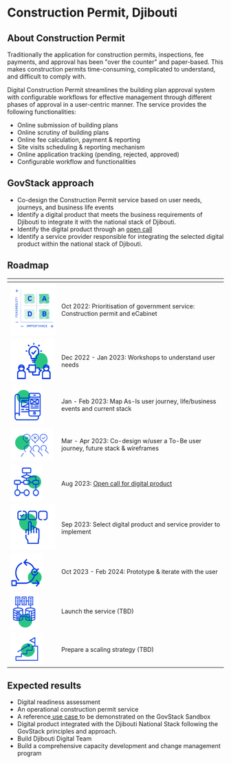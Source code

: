 # Construction Permit, Djibouti

## About Construction Permit

Traditionally the application for construction permits, inspections, fee payments, and approval has been "over the counter" and paper-based. This makes construction permits time-consuming, complicated to understand, and difficult to comply with.

Digital Construction Permit streamlines the building plan approval system with configurable workflows for effective management through different phases of approval in a user-centric manner. The service provides the following functionalities:

* Online submission of building plans
* Online scrutiny of building plans
* Online fee calculation, payment & reporting
* Site visits scheduling & reporting mechanism
* Online application tracking (pending, rejected, approved)
* Configurable workflow and functionalities

## GovStack approach

* Co-design the Construction Permit service based on user needs, journeys, and business life events
* Identify a digital product that meets the business requirements of Djibouti to integrate it with the national stack of Djibouti.
* Identify the digital product through an [open call](https://www.leverist.de/en/app/opportunities/call-for-digital-products-to-manage-ecabinet-meetings-document-correspondence-and-policy-drafting-for-the-government-of-djibouti?force\_preview=1)[ ](https://www.leverist.de/en/app/opportunities/call-for-digital-products-to-manage-issuance-of-construction-permits-in-djibouti-using-the-govstack-building-block-approach?force\_preview=1)
* Identify a service provider responsible for integrating the selected digital product within the national stack of Djibouti.

## Roadmap

<table><thead><tr><th width="105"></th><th></th></tr></thead><tbody><tr><td><img src="../../../.gitbook/assets/Screenshot_2023-03-28_170152-removebg-preview.png" alt=""></td><td>Oct 2022: Prioritisation of government service: Construction permit and eCabinet</td></tr><tr><td><img src="../../../.gitbook/assets/image (7) (1).png" alt=""></td><td>Dec 2022 - Jan 2023: Workshops to understand user needs</td></tr><tr><td><img src="../../../.gitbook/assets/image (11) (1).png" alt=""></td><td>Jan - Feb 2023: Map As-Is user journey, life/business events and current stack</td></tr><tr><td><img src="../../../.gitbook/assets/image (16) (1).png" alt=""></td><td>Mar - Apr 2023: Co-design w/user a To-Be user journey, future stack &#x26; wireframes</td></tr><tr><td><img src="../../../.gitbook/assets/image (8).png" alt=""></td><td>Aug 2023: <a href="https://www.leverist.de/en/app/opportunities/call-for-digital-products-to-manage-issuance-of-construction-permits-in-djibouti-using-the-govstack-building-block-approach?force_preview=1">Open call for digital product</a></td></tr><tr><td><img src="../../../.gitbook/assets/Untitled design.jpg" alt=""></td><td>Sep 2023: Select digital product and service provider to implement</td></tr><tr><td><img src="../../../.gitbook/assets/image (9) (1).png" alt=""></td><td>Oct 2023 - Feb 2024: Prototype &#x26; iterate with the user</td></tr><tr><td><img src="../../../.gitbook/assets/image (14) (1).png" alt=""></td><td>Launch the service (TBD)</td></tr><tr><td><img src="../../../.gitbook/assets/image (13) (1).png" alt=""></td><td>Prepare a scaling strategy  (TBD)</td></tr></tbody></table>

## Expected results

* Digital readiness assessment&#x20;
* An operational construction permit service
* A reference[ use case ](https://govstack.gitbook.io/use-cases/readme/inf-1-construction-permit)to be demonstrated on the GovStack Sandbox
* Digital product integrated with the Djibouti National Stack following the GovStack principles and approach.
* Build Djibouti Digital Team
* Build a comprehensive capacity development and change management program
